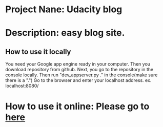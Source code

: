 Project Nane: Udacity blog
===================

Description: easy blog site.
===================

How to use it locally
-------------------

You need your Google app engine ready in your computer.
Then you download repository from github.
Next, you go to the repository in the console locally.
Then run "dev_appserver.py ." in the console(make sure there is a ".")
Go to the browser and enter your localhost address. ex. localhost:8080/

How to use it online: Please go to [here](http://ambient-stone-132623.appspot.com/blog)
===================